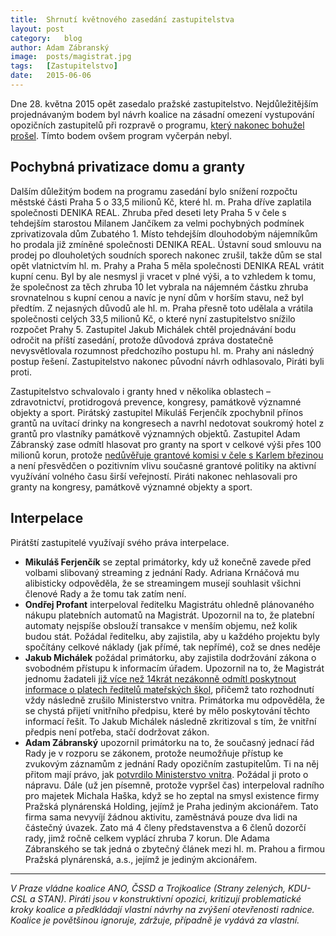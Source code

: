 ```yaml
---
title:	Shrnutí květnového zasedání zastupitelstva
layout:	post
category:	blog
author:	Adam Zábranský
image:	posts/magistrat.jpg
tags:	[Zastupitelstvo]
date:	2015-06-06
---
```


Dne 28. května 2015 opět zasedalo pražské zastupitelstvo. Nejdůležitějším projednávaným bodem byl návrh koalice na zásadní omezení vystupování opozičních zastupitelů při rozpravě o programu, [který nakonec bohužel prošel](http://praha.pirati.cz/koalice-protlacila-omezeni-rozpravy.html). Tímto bodem ovšem program vyčerpán nebyl.

## Pochybná privatizace domu a granty
Dalším důležitým bodem na programu zasedání bylo snížení rozpočtu městské části Praha 5 o 33,5 milionů Kč, které hl. m. Praha dříve zaplatila společnosti DENIKA REAL. Zhruba před deseti lety Praha 5 v čele s tehdejším starostou Milanem Jančíkem za velmi pochybných podmínek zprivatizovala dům Zubatého 1. Místo tehdejším dlouhodobým nájemníkům ho prodala již zmíněné společnosti DENIKA REAL. Ústavní soud smlouvu na prodej po dlouholetých soudních sporech nakonec zrušil, takže dům se stal opět vlatnictvím hl. m. Prahy a Praha 5 měla společnosti DENIKA REAL vrátit kupní cenu. Byl by ale nesmysl ji vracet v plné výši, a to vzhledem k tomu, že společnost za těch zhruba 10 let vybrala na nájemném částku zhruba srovnatelnou s kupní cenou a navíc je nyní dům v horším stavu, než byl předtím. Z nejasných důvodů ale hl. m. Praha přesně toto udělala a vrátila společnosti celých 33,5 milionů Kč, o které nyní zastupitelstvo snížilo rozpočet Prahy 5. Zastupitel Jakub Michálek chtěl projednávání bodu odročit na příští zasedání, protože důvodová zpráva dostatečně nevysvětlovala rozumnost předchozího postupu hl. m. Prahy ani následný postup řešení. Zastupitelstvo nakonec původní návrh odhlasovalo, Piráti byli proti.

Zastupitelstvo schvalovalo i granty hned v několika oblastech – zdravotnictví, protidrogová prevence, kongresy, památkově významné objekty a sport. Pirátský zastupitel Mikuláš Ferjenčík zpochybnil přínos grantů na uvítací drinky na kongresech a navrhl nedotovat soukromý hotel z grantů pro vlastníky památkově významných objektů. Zastupitel Adam Zábranský zase odmítl hlasovat pro granty na sport v celkové výši přes 100 milionů korun, protože [nedůvěřuje grantové komisi v čele s Karlem březinou](http://praha.pirati.cz/kritika-grantove-komise.html) a není přesvědčen o pozitivním vlivu současné grantové politiky na aktivní využívání volného času širší veřejností. Piráti nakonec nehlasovali pro granty na kongresy, památkově významné objekty a sport.

## Interpelace
Pirátští zastupitelé využívají svého práva interpelace. 
  - **Mikuláš Ferjenčík** se zeptal primátorky, kdy už konečně zavede před volbami slibovaný streaming z jednání Rady. Adriana Krnáčová mu alibisticky odpověděla, že se streamingem musejí souhlasit všichni členové Rady a že tomu tak zatím není.
  - **Ondřej Profant** interpeloval ředitelku Magistrátu ohledně plánovaného nákupu platebních automatů na Magistrát. Upozornil na to, že platební automaty nejspíše obslouží transakce v menším objemu, než kolik budou stát. Požádal ředitelku, aby zajistila, aby u každého projektu byly spočítány celkové náklady (jak přímé, tak nepřímé), což se dnes neděje
  - **Jakub Michálek** požádal primátorku, aby zajistila dodržování zákona o svobodném přístupu k informacím úřadem. Upozornil na to, že Magistrát jednomu žadateli [již více než 14krát nezákonně odmítl poskytnout informace o platech ředitelů mateřských škol](http://praha.pirati.cz/kontrolni-vybor-kritizuje-utajovani-platu.html), přičemž tato rozhodnutí vždy následně zrušilo Ministerstvo vnitra. Primátorka mu odpověděla, že se chystá přijetí vnitřního předpisu, které by mělo poskytování těchto informací řešit. To Jakub Michálek následně zkritizoval s tím, že vnitřní předpis není potřeba, stačí dodržovat zákon.
  - **Adam Zábranský** upozornil primátorku na to, že současný jednací řád Rady je v rozporu se zákonem, protože neumožňuje přístup ke zvukovým záznamům z jednání Rady opozičním zastupitelům. Ti na něj přitom mají právo, jak [potvrdilo Ministerstvo vnitra](http://praha.pirati.cz/rada-musi-poskytovat-zaznam.html). Požádal ji proto o nápravu. Dále (už jen písemně, protože vypršel čas) interpeloval radního pro majetek Michala Haška, když se ho zeptal na smysl existence firmy Pražská plynárenská Holding, jejímž je Praha jediným akcionářem. Tato firma sama nevyvíjí žádnou aktivitu, zaměstnává pouze dva lidi na částečný úvazek. Zato má 4 členy představenstva a 6 členů dozorčí rady, jimž ročně celkem vyplácí zhruba 7 korun. Dle Adama Zábranského se tak jedná o zbytečný článek mezi hl. m. Prahou a firmou Pražská plynárenská, a.s., jejímž je jediným akcionářem.

---

*V Praze vládne koalice ANO, ČSSD a Trojkoalice (Strany zelených, KDU-CSL a STAN). 
Piráti jsou v konstruktivní opozici, kritizují problematické kroky koalice a předkládají 
vlastní návrhy na zvýšení otevřenosti radnice. Koalice je povětšinou ignoruje, zdržuje,
případně je vydává za vlastní.*


